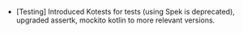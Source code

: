 * [Testing] Introduced Kotests for tests (using Spek is deprecated), upgraded assertk, mockito kotlin to more relevant versions.
